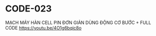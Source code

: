 # CODE-023
MẠCH MÁY HÀN CELL PIN ĐƠN GIẢN DÙNG ĐỘNG CƠ BƯỚC + FULL CODE
https://youtu.be/4O1g6bqic8o
